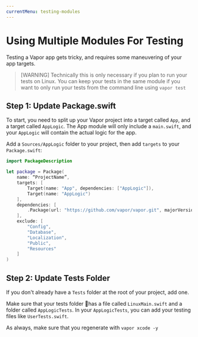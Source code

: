 ```yaml
---
currentMenu: testing-modules
---
```


# Using Multiple Modules For Testing

Testing a Vapor app gets tricky, and requires some maneuvering of your app targets.

> [WARNING] Technically this is only necessary if you plan to run your tests on Linux. You can keep your tests in the same module if you want to only run your tests from the command line using `vapor test`

## **Step 1:** Update Package.swift

To start, you need to split up your Vapor project into a target called `App`, and a target called `AppLogic`. The App module will only include a `main.swift`, and your `AppLogic` will contain the actual logic for the app.

Add a `Sources/AppLogic` folder to your project, then add `targets` to your `Package.swift`:

```swift
import PackageDescription

let package = Package(
    name: “ProjectName”,
    targets: [
        Target(name: "App", dependencies: ["AppLogic"]),
        Target(name: "AppLogic")
    ],
    dependencies: [
        .Package(url: "https://github.com/vapor/vapor.git", majorVersion: 1, minor: 5)
    ],
    exclude: [
        "Config",
        "Database",
        "Localization",
        "Public",
        "Resources"
    ]
)
```

## **Step 2:** Update Tests Folder

If you don't already have a `Tests` folder at the root of your project, add one.

Make sure that your tests folder has a file called `LinuxMain.swift` and a folder called `AppLogicTests`. In your `AppLogicTests`, you can add your testing files like `UserTests.swift`.

As always, make sure that you regenerate with `vapor xcode -y`
